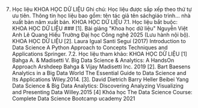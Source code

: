 7. Học liệu KHOA HỌC DỮ LIỆU
Ghi chú: Học liệu được sắp xếp theo thứ tự ưu tiên. Thông tin học liệu bao gồm: tên tác giả tên sáchgiáo trình... nhà xuất bản năm xuất bản. KHOA HỌC DỮ LIỆU
7.1. Học liệu bắt buộc: KHOA HỌC DỮ LIỆU ### \[1\]. Bài giảng "Khoa học dữ liệu" Nguyễn Việt Anh Lê Quang Hiếu Trường Đạị học Công nghệ 2025 (Lưu hành nội bộ). KHOA HỌC DỮ LIỆU
\[2\]. Laura Igual Santi Seguí (2017) Introduction to Data Science A
Python Approach to Concepts Techniques and Applications Springer.
7.2. Học liệu tham khảo: KHOA HỌC DỮ LIỆU \[1\] Bahga A. & Madisetti V. Big Data Science & Analytics: A
HandsOn Approach Arshdeep Bahga & Vijay Madisetti Inc. 2019
\[2\]. Bart Baesens Analytics in a Big Data World The Essential
Guide to Data Science and Its Applications Wiley.2014.
\[3\]. David Dietrich Barry Heller Beibei Yang Data Science & Big
Data Analytics: Discovering Analyzing Visualizing and Presenting
Data Willey.2015
\[4\] Khóa học The Data Science Course: Complete Data Science Bootcamp
ucademy 2021
